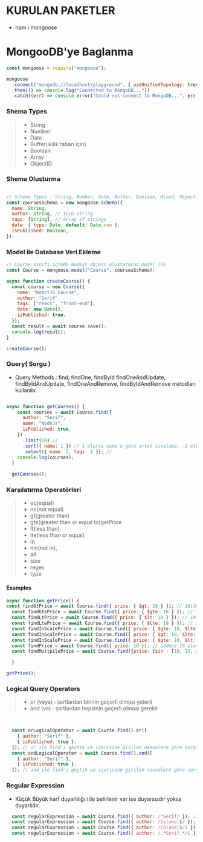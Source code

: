 # KURULAN PAKETLER 
* npm i mongoose 
# MongooDB'ye Baglanma 
```javascript 
const mongoose = require("mongoose");

mongoose
  .connect("mongodb://localhost/playground", { useUnifiedTopology: true })
  .then(() => console.log("Connected to MongoDB..."))
  .catch((err) => console.error("Could not connect to MongoDB...", err));

```
### Shema Types 
>* String  
>* Number
>* Date
>* Buffer(ikilik taban için)
>* Boolean 
>* Array
>* ObjectID

### Shema Olusturma 
```javascript 

// Schema Types : String, Number, Date, Buffer, Boolean, Mixed, Objectid, Array
const coursesSchema = new mongoose.Schema({
  name: String,
  author: String, // türü string
  tags: [String], // Array of strings
  date: { type: Date, default: Date.now },
  isPublished: Boolean,
});

```

### Model ile Database Veri Ekleme

```javascript
// Course sınıfı içinde NodeJs objesi oluşturacaz model ile
const Course = mongoose.model("Course", coursesSchema);

async function createCourse() {
  const course = new Course({
    name: "ReactJS Course",
    author: "Serif",
    tags: ["react", "front-end"],
    date: new Date(),
    isPublished: true,
  });
  const result = await course.save();
  console.log(result);
}

createCourse();

```

### Query( Sorgu )

* Query Methods : find, findOne, findById findOneAndUpdate, findByIdAndUpdate, findOneAndRemove, findByIdAndRemove metodları kullanılır.
```javascript

async function getCourses() {
    const courses = await Course.find({
      author: "Serif",
      name: "NodeJs",
      isPublished: true,
    })
      .limit(10) //
      .sort({ name: 1 }) // 1 olursa name'e göre artan sıralama, -1 olursa name'e göre  azalan sıralama
      .select({ name: 2, tags: 1 }); //
    console.log(courses);
  }
  
  getCourses();

```

### Karşılatırma Operatörleri
>* eq(equal)
>* ne(not equal)
>* gt(greater than)
>* gte(greater than or equal to)getPrice
>* lt(less than)
>* lte(less than or equal)
>* in
>* nin(not in),
>* all
>* size
>* regex
>* type

#### Examples 

```javascript
async function getPrice() {
const findGtPrice = await Course.find({ price: { $gt: 10 } }); // 10(dahil değil)'dan büyük fiyatları getir
  const findGtePrice = await Course.find({ price: { $gte: 10 } }); // 10(dahil)'dan büyük fiyatları getir
  const findLtPrice = await Course.find({ price: { $lt: 10 } }); // 10(dahil değil)'dan küçük fiyatları getir
  const findLtePrice = await Course.find({ price: { $lte: 10 } }); // 10(dahil)'dan küçük fiyatları getir
  const findInScalePrice = await Course.find({ price: { $gte: 10, $lte: 20 } }); // 10(dahil) ile 20(dahil) arasındaki fiyatları getir
  const findInScalePrice = await Course.find({ price: { $gt: 10, $lte: 20 } }); // 10(dahil değil) ile 20(dahil) arasındaki fiyatları getir
  const findInScalePrice = await Course.find({ price: { $gte: 10, $lt: 20 } }); // 10(dahil) ile 20(dahil değil) arasındaki fiyatları getir
  const findPrice = await Course.find({ price: 10 }); // sadece 10 olanı getirir
  const findMultpilePrice = await Course.find({price: {$in : [10, 15, 20]}}) // 10 15 20 olan price'ı getirecek

  }

getPrice();
```

### Logical Query Operators 
>* or (veya) : şartlardan birinin geçerli olması yeterli
>* and (ve) : şartlardan hepsinin geçerli olması gerekir 
```javascript 

 
  const orLogicalOperator = await Course.find().or([
    { author: "Serif" },
    { isPublished: true },
  ]); // or ile find'ı geçtik ve içerisine girilen nesnelere göre sorgu yapılır ve herhangi biri nesne ile eşleşen değer/değerler getirilir.
  const andLogicalOperator = await Course.find().and([
    { author: "Serif" },
    { isPublished: true },
  ]); // and ile find'ı geçtik ve içerisine girilen nesnelere göre sorgu yapılır ve tüm nesneler ile eşleşen değerler getirilir.

```

### Regular Expression
* Küçük Büyük harf duyarlılığı i ile belirlenir var ise duyarsızdır yoksa duyarlıdır.
```javascript
  const regularExpression = await Course.find({ author: /^Serif/ }); // Serif ile Baslayan Kursları Getir
  const regularExpression = await Course.find({ author: /Colakel$/ }); // Serif ile Biten Kursları Getir
  const regularExpression = await Course.find({ author: /Colakel$/i }); // i eklenirse kucuk/buyuk harfe karsı duyarsızlasır
  const regularExpression = await Course.find({ author: /.*Serif.*/i });// Serif içerenleri  getirir.
```  

